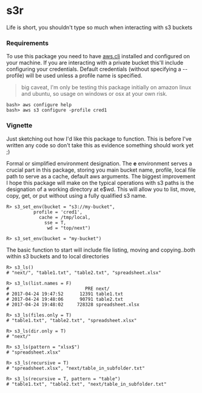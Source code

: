 # s3r
Life is short, you shouldn't type so much when interacting with s3 buckets

### Requirements
To use this package you need to have [aws.cli](http://docs.aws.amazon.com/cli/latest/userguide/installing.html) installed and configured on your machine. If you are interacting with a private bucket this'll include configuring your credentials. Default credentials (without specifying a --profile) will be used unless a profile name is specified.

> big caveat, I'm only be testing this package initially on amazon linux and ubuntu, so usage on windows or osx at your own risk.

```
bash> aws configure help
bash> aws s3 configure -profile cred1
```
### Vignette
Just sketching out how I'd like this package to function. This is before I've written any code so don't take this as evidence something should work yet ;)

Formal or simplified environment designation. The **e** environment serves a crucial part in this package, storing you main bucket name, profile, local file path to serve as a cache, default aws arguments. The biggest improvement I hope this package will make on the typical operations with s3 paths is the designation of a working directory at e$wd. This will allow you to list, move, copy, get, or put without using a fully qualified s3 name.
```
R> s3_set_env(bucket = "s3://my-bucket",
          profile = 'cred1',
            cache = /tmp/local,
          	  sse = T,
               wd = "top/next")

R> s3_set_env(bucket = "my-bucket")
```

The basic function to start will include file listing, moving and copying..both within s3 buckets and to local directories
```
R> s3_ls()
# "next/", "table1.txt", "table2.txt", "spreadsheet.xlsx"

R> s3_ls(list.names = F)
#                            PRE next/
# 2017-04-24 19:47:52      12391 table1.txt
# 2017-04-24 19:48:06      90791 table2.txt
# 2017-04-24 19:48:02     728328 spreadsheet.xlsx

R> s3_ls(files.only = T)
# "table1.txt", "table2.txt", "spreadsheet.xlsx"

R> s3_ls(dir.only = T)
# "next/"

R> s3_ls(pattern = "xlsx$")
# "spreadsheet.xlsx"

R> s3_ls(recursive = T)
# "spreadsheet.xlsx", "next/table_in_subfolder.txt"

R> s3_ls(recursive = T, pattern = "table")
# "table1.txt", "table2.txt", "next/table_in_subfolder.txt"
```
